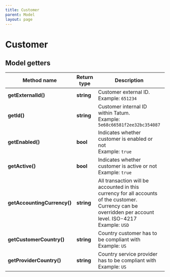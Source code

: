 ```yaml
---
title: Customer
parent: Model
layout: page
---
```


# Customer

## Model getters

Method name | Return type | Description | Notes
------------ | ------------- | ------------- | -------------
**getExternalId()** | **string** | Customer external ID. <br>Example: `651234` |
**getId()** | **string** | Customer internal ID within Tatum. <br>Example: `5e68c66581f2ee32bc354087` |
**getEnabled()** | **bool** | Indicates whether customer is enabled or not <br>Example: `true` |
**getActive()** | **bool** | Indicates whether customer is active or not <br>Example: `true` |
**getAccountingCurrency()** | **string** | All transaction will be accounted in this currency for all accounts of the customer. Currency can be overridden per account level. ISO-4217 <br>Example: `USD` | [optional]
**getCustomerCountry()** | **string** | Country customer has to be compliant with <br>Example: `US` | [optional]
**getProviderCountry()** | **string** | Country service provider has to be compliant with <br>Example: `US` | [optional]

